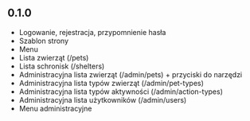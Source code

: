 ## 0.1.0
- Logowanie, rejestracja, przypomnienie hasła
- Szablon strony
- Menu
- Lista zwierząt (/pets)
- Lista schronisk (/shelters)
- Administracyjna lista zwierząt (/admin/pets) + przyciski do narzędzi
- Administracyjna lista typów zwierząt (/admin/pet-types)
- Administracyjna lista typów aktywności (/admin/action-types)
- Administracyjna lista użytkowników (/admin/users)
- Menu administracyjne

